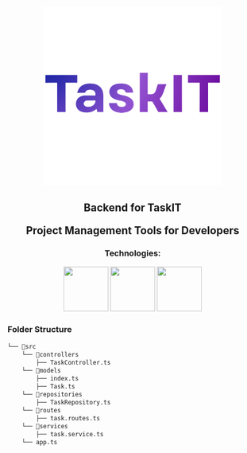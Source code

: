 <p align="center">
<img width="360px" height="360px" src="media/TaskIT Logo.png" alt="TaskIT Logo">
</p>

<h2 align="center">
<p> Backend for TaskIT</p>
<p> Project Management Tools for Developers</p>
</h2>

<h3 align="center">
Technologies:
</h3>

<p align="center" gap="10px">
<img width="90px" height="90px" src="https://raw.githubusercontent.com/marwin1991/profile-technology-icons/refs/heads/main/icons/typescript.png"></img>
<img width="90px" height="90px" src="https://raw.githubusercontent.com/marwin1991/profile-technology-icons/refs/heads/main/icons/node_js.png"></img>
<img width="90px" height="90px" src="https://raw.githubusercontent.com/marwin1991/profile-technology-icons/refs/heads/main/icons/express.png"></img>
</p>

### Folder Structure

```
└── 📁src
    └── 📁controllers
        ├── TaskController.ts
    └── 📁models
        ├── index.ts
        ├── Task.ts
    └── 📁repositories
        ├── TaskRepository.ts
    └── 📁routes
        ├── task.routes.ts
    └── 📁services
        ├── task.service.ts
    └── app.ts
```
